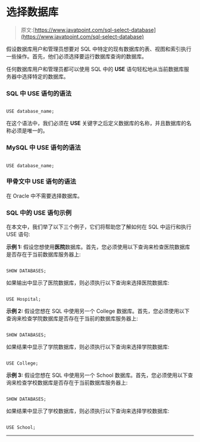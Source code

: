 # 选择数据库

> 原文:[https://www.javatpoint.com/sql-select-database](https://www.javatpoint.com/sql-select-database)

假设数据库用户和管理员想要对 SQL 中特定的现有数据库的表、视图和索引执行一些操作。首先，他们必须选择要运行数据库查询的数据库。

任何数据库用户和管理员都可以使用 SQL 中的 **USE** 语句轻松地从当前数据库服务器中选择特定的数据库。

### SQL 中 USE 语句的语法

```

USE database_name; 

```

在这个语法中，我们必须在 **USE** 关键字之后定义数据库的名称，并且数据库的名称必须是唯一的。

### MySQL 中 USE 语句的语法

```

USE database_name; 

```

### 甲骨文中 USE 语句的语法

在 Oracle 中不需要选择数据库。

### SQL 中的 USE 语句示例

在本文中，我们举了以下三个例子，它们将帮助您了解如何在 SQL 中运行和执行 USE 语句:

**示例 1:** 假设您想使用**医院**数据库。首先，您必须使用以下查询来检查医院数据库是否存在于当前数据库服务器上:

```

SHOW DATABASES;

```

如果输出中显示了医院数据库，则必须执行以下查询来选择医院数据库:

```

USE Hospital;

```

**示例 2:** 假设您想在 SQL 中使用另一个 College 数据库。首先，您必须使用以下查询来检查学院数据库是否存在于当前的数据库服务器上:

```

SHOW DATABASES;

```

如果结果中显示了学院数据库，则必须执行以下查询来选择学院数据库:

```

USE College;

```

**示例 3:** 假设您想在 SQL 中使用另一个 School 数据库。首先，您必须使用以下查询来检查学校数据库是否存在于当前数据库服务器上:

```

SHOW DATABASES;

```

如果结果中显示了学校数据库，则必须执行以下查询来选择学校数据库:

```

USE School;

```

* * *
